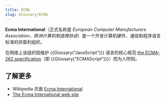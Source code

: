 ```yaml
---
title: ECMA
slug: Glossary/ECMA
---
```

**Ecma International**（正式名称是 _European Computer Manufacturers Association，欧洲计算机制造商协会_）是一个开发计算机硬件、通信和程序语言标准的非盈利组织。

在网络上该组织因维护 {{Glossary("JavaScript")}} 语言的核心规范 [the ECMA-262 specification](https://www.ecma-international.org/publications/standards/Ecma-262.htm)（即 {{Glossary("ECMAScript")}}）而为人所知。

## 了解更多

- Wikipedia 页面 [Ecma International](https://zh.wikipedia.org/wiki/Ecma_International)
- [The Ecma International web site](https://www.ecma-international.org/)
